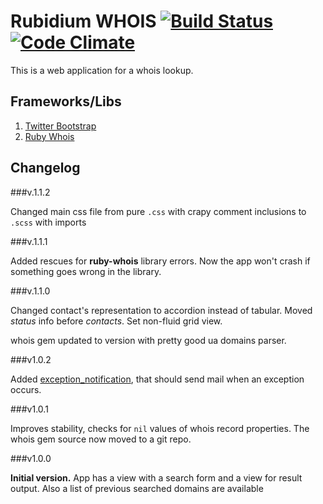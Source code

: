 Rubidium WHOIS [![Build Status](https://secure.travis-ci.org/Uko/Rubidium-WHOIS.png?branch=master)](http://travis-ci.org/Uko/Rubidium-WHOIS) [![Code Climate](https://codeclimate.com/badge.png)](https://codeclimate.com/github/Uko/Rubidium-WHOIS)
==============

This is a web application for a whois lookup.


Frameworks/Libs
---------------
  1. [Twitter Bootstrap](http://twitter.github.com/bootstrap/)
  2. [Ruby Whois](http://www.ruby-whois.org/)
  
Changelog
---------

###v.1.1.2

Changed main css file from pure `.css` with crapy comment inclusions to `.scss` with imports

###v.1.1.1

Added rescues for **ruby-whois** library errors. Now the app won't crash if something goes wrong in the library.

###v.1.1.0

Changed contact's representation to accordion instead of tabular. Moved _status_ info before _contacts_. Set non-fluid grid view.

whois gem updated to version with pretty good ua domains parser.

###v1.0.2

Added [exception_notification](https://github.com/smartinez87/exception_notification), that should send mail when an exception occurs.

###v1.0.1

Improves stability, checks for `nil` values of whois record properties. The whois gem source now moved to a git repo.

###v1.0.0

**Initial version.**
App has a view with a search form and a view for result output. Also a list of previous searched domains are available